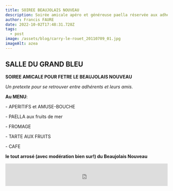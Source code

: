 ```yaml
---
title: SOIREE BEAUJOLAIS NOUVEAU
description: Soirée amicale apéro et généreuse paella réservée aux adhérents et leurs amis
author: Francis FAURE
date: 2022-10-02T17:48:31.728Z
tags:
  - post
image: /assets/blog/carry-le-rouet_20110709_01.jpg
imageAlt: azea
---
```

## **SALLE DU GRAND BLEU**

**SOIREE AMICALE POUR FETRE LE BEAUJOLAIS NOUVEAU**

*Un pretexte pour se retrouver entre adhérents et leurs amis.*

**Au MENU**:

\- APERITIFS et AMUSE-BOUCHE

\- PAELLA aux fruits de mer

\- FROMAGE

\- TARTE AUX FRUITS

\- CAFE

**le tout arrosé (avec modération bien sur!) du Beaujolais Nouveau**

<iframe id="haWidget" allowtransparency="true" src="https://www.helloasso.com/associations/societe-nautique-carry/evenements/soiree-beaujolais-nouveau/widget-bouton" style="width: 100%; height: 70px; border: none;"></iframe>